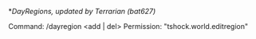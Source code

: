 **DayRegions, updated by Terrarian (bat627)*

Command: /dayregion <add | del> <region name>
Permission: "tshock.world.editregion"
